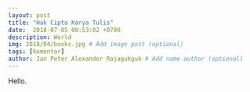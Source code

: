 ```yaml
---
layout: post
title: "Hak Cipta Karya Tulis"
date:  2018-07-05 00:53:02 +0700
description: World
img: 2018/04/books.jpg # Add image post (optional)
tags: [komentar]
author: Jan Peter Alexander Rajagukguk # Add name author (optional)
---
```


Hello.


